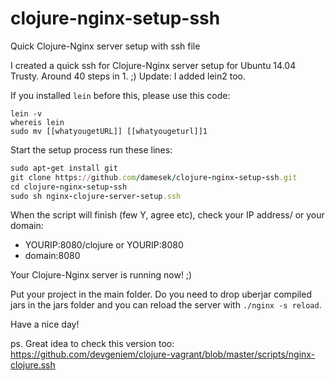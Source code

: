 # clojure-nginx-setup-ssh
Quick Clojure-Nginx server setup with ssh file 

I created a quick ssh for Clojure-Nginx server setup for Ubuntu 14.04 Trusty. Around 40 steps in 1. ;)
Update: I added lein2 too. 

If you installed `lein` before this, please use this code:
```
lein -v
whereis lein
sudo mv [[whatyougetURL]] [[whatyougeturl]]1
```
Start the setup process run these lines:
``` ruby
sudo apt-get install git
git clone https://github.com/damesek/clojure-nginx-setup-ssh.git
cd clojure-nginx-setup-ssh
sudo sh nginx-clojure-server-setup.ssh
```
When the script will finish (few Y, agree etc), check your IP address/ or your domain: 
- YOURIP:8080/clojure or YOURIP:8080
- domain:8080

Your Clojure-Nginx server is running now! ;)

Put your project in the main folder. Do you need to drop uberjar compiled jars in the jars folder and you can reload the server with `./nginx -s reload`.  

Have a nice day!

ps. 
Great idea to check this version too: https://github.com/devgeniem/clojure-vagrant/blob/master/scripts/nginx-clojure.ssh
